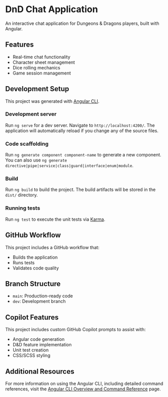 # DnD Chat Application

An interactive chat application for Dungeons & Dragons players, built with Angular.

## Features

- Real-time chat functionality
- Character sheet management
- Dice rolling mechanics
- Game session management

## Development Setup

This project was generated with [Angular CLI](https://github.com/angular/angular-cli).

### Development server

Run `ng serve` for a dev server. Navigate to `http://localhost:4200/`. The application will automatically reload if you change any of the source files.

### Code scaffolding

Run `ng generate component component-name` to generate a new component. You can also use `ng generate directive|pipe|service|class|guard|interface|enum|module`.

### Build

Run `ng build` to build the project. The build artifacts will be stored in the `dist/` directory.

### Running tests

Run `ng test` to execute the unit tests via [Karma](https://karma-runner.github.io).

## GitHub Workflow

This project includes a GitHub workflow that:

- Builds the application
- Runs tests
- Validates code quality

## Branch Structure

- `main`: Production-ready code
- `dev`: Development branch

## Copilot Features

This project includes custom GitHub Copilot prompts to assist with:

- Angular code generation
- D&D feature implementation
- Unit test creation
- CSS/SCSS styling

## Additional Resources

For more information on using the Angular CLI, including detailed command references, visit the [Angular CLI Overview and Command Reference](https://angular.dev/tools/cli) page.
